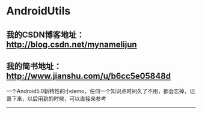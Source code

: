 # AndroidUtils
## 我的CSDN博客地址：http://blog.csdn.net/mynamelijun
## 我的简书地址： http://www.jianshu.com/u/b6cc5e05848d

一个Android5.0新特性的小demo，任何一个知识点时间久了不用，都会忘掉，记录下来，以后用到的时候，可以直接来参考

---


